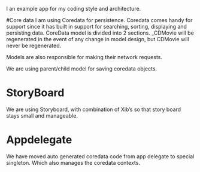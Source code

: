 I an example app for my coding style and architecture.

#Core data 
I am using Coredata for persistence. Coredata comes handy for support since it has built in support for searching, sorting, displaying and persisting data. CoreData model is divided into 2 sections. _CDMovie will be regenerated in the event of any change in model design, but CDMovie will never be regenerated. 

Models are also responsible for making their network requests.

We are using parent/child model for saving coredata objects.

# StoryBoard

We are using Storyboard, with combination of Xib’s so that story board stays small and manageable.


# Appdelegate

We have moved auto generated coredata code from app delegate to special singleton. Which also manages the coredata contexts. 